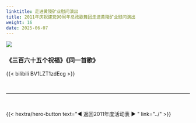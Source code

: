 ```yaml
---
linktitle: 走进黄陵矿业慰问演出
title: 2011年庆祝建党90周年总政歌舞团走进黄陵矿业慰问演出
weight: 16
date: 2025-06-07
---
```


![](http://www.tckwj.com/__local/B/FC/5B/1FB1FEA18194286F690BFA619BC_361780AA_FC79.jpg)

### 《三百六十五个祝福》《同一首歌》

{{< bilibili BV1LZT1zdEcg >}}


<br>
<hr>
<br>

{{< hextra/hero-button text="◀ 返回2011年度活动表 ▶ " link="../" >}}